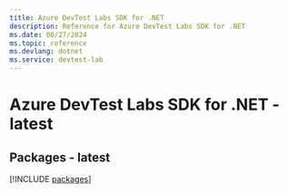 ```yaml
---
title: Azure DevTest Labs SDK for .NET
description: Reference for Azure DevTest Labs SDK for .NET
ms.date: 08/27/2024
ms.topic: reference
ms.devlang: dotnet
ms.service: devtest-lab
---
```

# Azure DevTest Labs SDK for .NET - latest
## Packages - latest
[!INCLUDE [packages](devtest-labs-index.md)]